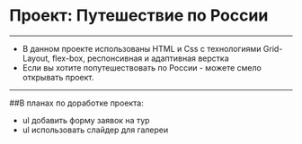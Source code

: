 # Проект: Путешествие по России
---
* В данном проекте использованы HTML и Css с технологиями Grid-Layout, flex-box, респонсивная и адаптивная верстка
* Если вы хотите попутешествовать по России - можете смело открывать проект. 
---
##В планах по доработке проекта: 
+ ul добавить форму заявок на тур
+ ul использовать слайдер для галереи
